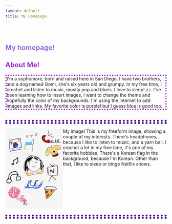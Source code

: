 ```yaml
---
layout: default
title: My Homepage
---
```



<br>
<h2 style ="color:MediumPurple;"> My homepage! </h2>

## <span style= "color: DarkOrchid;">About Me!

<div class= "text">
I'm a sophomore, born and raised here in San Diego. I have two brothers, and a dog named Gomi, she's six years old and grumpy. In my free time, I crochet and listen to music, mostly pop and blues. I love to sleep! zz. I've been learning how to insert images, I want to change the theme and hopefully the color of my backgrounds. I'm using the internet to add images and links. My favorite color is purple! but I guess blue is good too. 
</div>
<br>

<hr style ="border 80px lined Indigo">


<div class="image">
<img src="images/IMG_0104.jpeg" width="180" height="250" >
</div>

<div class= "imagetext">
My image! This is my freeform image, showing a couple of my interests. There's headphones, because I like to listen to music, and a yarn ball. I crochet a lot in my free time, it's one of my favorite hobbies. There's a Korean flag in the background, because I'm Korean. Other than that, I like to sleep or binge Netflix shows. 
</div>
<br>
<br>
<br>
<br>
<br>
<br>
<br>
<br>
<hr>



<style>
    .text{border: 4px dotted DarkViolet;}
hr {border: 6px dotted Indigo}
hr {background-color: white}
.image{float: left;}
